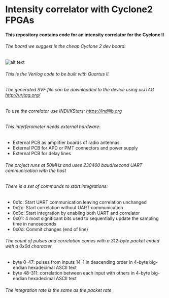 # Intensity correlator with Cyclone2 FPGAs

#### This repository contains code for an intensity correlator for the Cyclone II
###### The board we suggest is the cheap Cyclone 2 dev board:

![alt text](https://github.com/iliaplatone/correlator/raw/master/pictures/devboard.jpg "Devboard")

###### This is the Verilog code to be built with Quartus II.
###### The generated SVF file can be downloaded to the device using urJTAG http://urjtag.org/
###### To use the correlator use INDI/KStars: https://indilib.org

###### This interferometer needs external hardware:
+ External PCB as amplifier boards of radio antennas
+ External PCB for APD or PMT connectors and power supply
+ External PCB for delay lines

###### The project runs at 50MHz and uses 230400 baud/second UART communication with the host
###### There is a set of commands to start integrations:
+ 0x1c: Start UART communication leaving correlation unchanged
+ 0x2c: Start correlation without UART communication
+ 0x3c: Start integration by enabling both UART and correlator
+ 0x01: 4 most significant bits used to sequentially update the sampling time in nanoseconds
+ 0x0d: Commit changes (end of line)

###### The count of pulses and correlation comes with a 312-byte packet ended with a 0x0d character
+ byte 0-47: pulses from inputs 14-1 in descending order in 4-byte big-endian hexadecimal ASCII text
+ byte 48-311: correlation between each input with others in 4-byte big-endian hexadecimal ASCII text

###### The integration rate is the same as the packet rate

